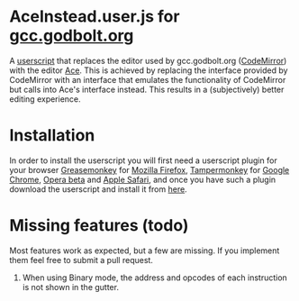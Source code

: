 # AceInstead.user.js for [gcc.godbolt.org](https://gcc.godbolt.org/)
A [userscript](https://en.wikipedia.org/wiki/Greasemonkey) that replaces the editor used by gcc.godbolt.org ([CodeMirror](https://codemirror.net/)) with the editor [Ace](https://ace.c9.io/). This is achieved by replacing the interface provided by CodeMirror with an interface that emulates the functionality of CodeMirror but calls into Ace's interface instead. This results in a (subjectively) better editing experience.

# Installation
In order to install the userscript you will first need a userscript plugin for your browser [Greasemonkey](http://www.greasespot.net/) for [Mozilla Firefox](https://www.mozilla.org/en-US/firefox/desktop/), [Tampermonkey](https://tampermonkey.net/) for [Google Chrome](https://www.google.com/chrome/), [Opera beta](http://www.opera.com/computer/beta) and [Apple Safari](https://www.apple.com/safari/), and once you have such a plugin download the userscript and install it from [here](https://raw.githubusercontent.com/Som1Lse/AceInstead/master/AceInstead.user.js).

# Missing features (todo)
Most features work as expected, but a few are missing. If you implement them feel free to submit a pull request.

1. When using Binary mode, the address and opcodes of each instruction is not shown in the gutter.
